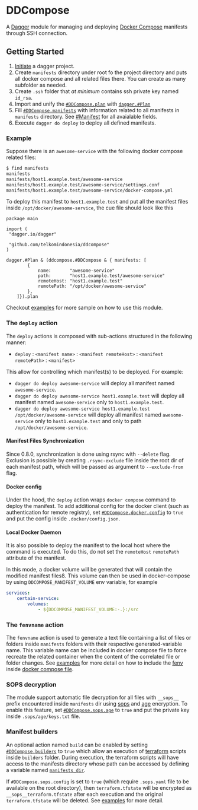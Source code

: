 # DDCompose

A [Dagger](https://dagger.io/) module for managing and deploying [Docker Compose](https://docs.docker.com/compose/) manifests through SSH connection.

## Getting Started

1. [Initiate](https://docs.dagger.io/1239/making-reusable-package#create-the-base-dagger-project) a dagger project.
1. Create `manifests` directory under root fo the project directory and puts all docker compose and all related files there. You can create as many subfolder as needed.
1. Create `.ssh` folder that _at minimum_ contains ssh private key named `id_rsa`.
1. Import and unify the [`#DDCompose.plan`](./ddcompose.cue#L15) with [`dagger.#Plan`](https://docs.dagger.io/1202/plan)
1. Fill [`#DDCompose.manifests`](./ddcompose.cue#L8) with information related to all manifests in `manifests` directory. See [#Manifest](./input.cue#L8) for all avaialable fields.
1. Execute `dagger do deploy` to deploy all defined manifests.

### Example

Suppose there is an `awesome-service` with the following docker compose related files:

```bash
$ find manifests 
manifests
manifests/host1.example.test/awesome-service
manifests/host1.example.test/awesome-service/settings.conf
manifests/host1.example.test/awesome-service/docker-compose.yml
```

To deploy this manifest to `host1.example.test` and put all the manifest files inside `/opt/docker/awesome-service`, the cue file should look like this

```cue
package main

import (
 "dagger.io/dagger"

 "github.com/telkomindonesia/ddcompose"
)

dagger.#Plan & (ddcompose.#DDCompose & { manifests: [
        {   
            name:       "awesome-service"
            path:       "host1.example.test/awesome-service"
            remoteHost: "host1.example.test"
            remotePath: "/opt/docker/awesome-service"
        },
    ]}).plan
```

Checkout [examples](./examples/) for more sample on how to use this module.

### The `deploy` action

The `deploy` actions is composed with sub-actions structured in the following manner:

- `deploy` : `<manifest name>` : `<manifest remoteHost>` : `<manifest remotePath>` : `<manifest>`

This allow for controlling which manifest(s) to be deployed. For example:

- `dagger do deploy awesome-service` will deploy all manifest named `awesome-service`.
- `dagger do deploy awesome-service host1.example.test` will deploy all manifest named `awesome-service` only to `host1.example.test`.
- `dagger do deploy awesome-service host1.example.test /opt/docker/awesome-service` will deploy all manifest named `awesome-service` only to `host1.example.test` and only to path `/opt/docker/awesome-service`.

#### Manifest Files Synchronization

Since 0.8.0, synchronization is done using rsync with `--delete` flag. Exclusion is possible by creating `.rsync-exclude` file inside the root dir of each manifest path, which will be passed as argument to `--exclude-from` flag.

#### Docker config

Under the hood, the `deploy` action wraps `docker compose` command to deploy the manifest. To add additional config for the docker client (such as authentication for remote registry), set [`#DDCompose.docker.config`](/ddcompose.cue#14) to `true` and put the config inside `.docker/config.json`.

#### Local Docker Daemon

It is also possible to deploy the manifest to the local host where the command is executed. To do this, do not set the `remoteHost` `remotePath` attribute of the manifest.

In this mode, a docker volume will be generated that will contain the modified manifest filesß. This volume can then be used in docker-compose by using `DDCOMPOSE_MANIFEST_VOLUME` env variable, for example

```yaml
services:
    certain-service:
        volumes:
            - ${DDCOMPOSE_MANIFEST_VOLUME:-.}:/src
```

### The `fenvname` action

The `fenvname` action is used to generate a text file containing a list of files or folders inside `manifests` folders with their respective generated-variable name. This variable name can be included in docker compose file to force recreate the related container when the content of the correlated file or folder changes. See [examples](./examples/simple-with-builders/manifests/service/) for more detail on how to include the [fenv](./examples/simple-with-builders/_output/fenv.txt) inside [docker compose file](./examples/simple-with-builders/manifests/service/docker-compose.yml#L6).

### SOPS decryption

The module support automatic file decryption for all files with `__sops__` prefix encountered inside `manifests` dir using [sops](https://github.com/mozilla/sops) and [age](https://github.com/FiloSottile/age) encryption. To enable this feature, set [`#DDCompose.sops.age`](./ddcompose.cue#L11) to `true` and put the private key inside `.sops/age/keys.txt` file.

### Manifest builders

An optional action named `build` can be enabled by setting [`#DDCompose.builders`](./ddcompose.cue#L13) to `true` which allow an execution of [terraform](https://github.com/hashicorp/terraform) scripts inside `builders` folder. During execution, the terraform scripts will have access to the manifests directory whose path can be accessed by defining a variable named [`manifests_dir`](./terraform.cue#L75).

If `#DDCompose.sops.config` is set to `true` (which require `.sops.yaml` file to be available on the root directory), then `terraform.tfstate` will be encrypted as `__sops__terraform.tfstate` after each execution and the original `terraform.tfstate` will be deleted. See [examples](./examples/simple-with-builders/builders/) for more detail.
